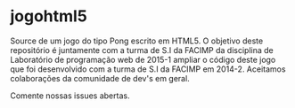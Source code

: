 # jogohtml5
Source de um jogo do tipo Pong escrito em HTML5.
O objetivo deste repositório é juntamente com a turma de S.I da FACIMP da disciplina de Laboratório de programação web de 2015-1 ampliar o código deste jogo que foi desenvolvido com a turma de S.I da FACIMP em 2014-2.
Aceitamos colaborações da comunidade de dev's em geral.

Comente nossas issues abertas.
